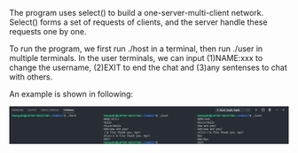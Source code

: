 The program uses select() to build a one-server-multi-client network. Select() forms a set of requests of clients, and the server handle these requests one by one.

To run the program, we first run ./host in a terminal, then run ./user in multiple terminals. In the user terminals, we can input (1)NAME:xxx to change the username, (2)EXIT to end the chat and (3)any sentenses to chat with others.

An example is shown in following:

![avatar](捕获.PNG)
